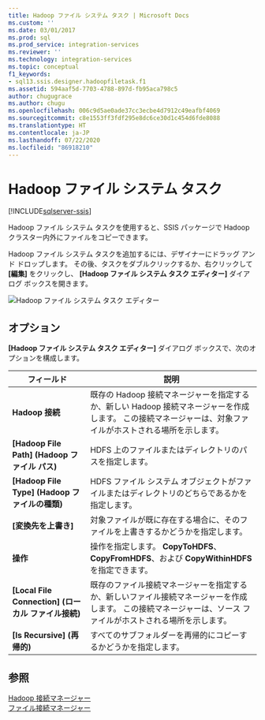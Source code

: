 ```yaml
---
title: Hadoop ファイル システム タスク | Microsoft Docs
ms.custom: ''
ms.date: 03/01/2017
ms.prod: sql
ms.prod_service: integration-services
ms.reviewer: ''
ms.technology: integration-services
ms.topic: conceptual
f1_keywords:
- sql13.ssis.designer.hadoopfiletask.f1
ms.assetid: 594aaf5d-7703-4788-897d-fb95aca798c5
author: chugugrace
ms.author: chugu
ms.openlocfilehash: 006c9d5ae0ade37cc3ecbe4d7912c49eafbf4069
ms.sourcegitcommit: c8e1553ff3fdf295e8dc6ce30d1c454d6fde8088
ms.translationtype: HT
ms.contentlocale: ja-JP
ms.lasthandoff: 07/22/2020
ms.locfileid: "86918210"
---
```

# <a name="hadoop-file-system-task"></a>Hadoop ファイル システム タスク

[!INCLUDE[sqlserver-ssis](../../includes/applies-to-version/sqlserver-ssis.md)]


  Hadoop ファイル システム タスクを使用すると、SSIS パッケージで Hadoop クラスター内外にファイルをコピーできます。  
  
 Hadoop ファイル システム タスクを追加するには、デザイナーにドラッグ アンド ドロップします。 その後、タスクをダブルクリックするか、右クリックして **[編集]** をクリックし、 **[Hadoop ファイル システム タスク エディター]** ダイアログ ボックスを開きます。  
  
 ![Hadoop ファイル システム タスク エディター](../../integration-services/control-flow/media/hadoop-filesystem-task.png "[Hadoop ファイル システム タスク エディター]")  
  
## <a name="options"></a>オプション  
 **[Hadoop ファイル システム タスク エディター]** ダイアログ ボックスで、次のオプションを構成します。  
  
|フィールド|説明|  
|-----------|-----------------|  
|**Hadoop 接続**|既存の Hadoop 接続マネージャーを指定するか、新しい Hadoop 接続マネージャーを作成します。 この接続マネージャーは、対象ファイルがホストされる場所を示します。|  
|**[Hadoop File Path] (Hadoop ファイル パス)**|HDFS 上のファイルまたはディレクトリのパスを指定します。|  
|**[Hadoop File Type] (Hadoop ファイルの種類)**|HDFS ファイル システム オブジェクトがファイルまたはディレクトリのどちらであるかを指定します。|  
|**[変換先を上書き]**|対象ファイルが既に存在する場合に、そのファイルを上書きするかどうかを指定します。|  
|**操作**|操作を指定します。 **CopyToHDFS**、 **CopyFromHDFS**、および **CopyWithinHDFS**を指定できます。|  
|**[Local File Connection] (ローカル ファイル接続)**|既存のファイル接続マネージャーを指定するか、新しいファイル接続マネージャーを作成します。 この接続マネージャーは、ソース ファイルがホストされる場所を示します。|  
|**[Is Recursive] (再帰的)**|すべてのサブフォルダーを再帰的にコピーするかどうかを指定します。|  
  
## <a name="see-also"></a>参照  
 [Hadoop 接続マネージャー](../../integration-services/connection-manager/hadoop-connection-manager.md)   
 [ファイル接続マネージャー](../../integration-services/connection-manager/file-connection-manager.md)  
  
  
